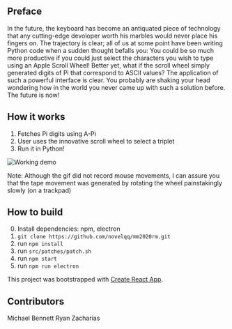 ## Preface

In the future, the keyboard has become an antiquated piece of technology that any cutting-edge devoloper worth his marbles would never place his fingers on. The trajectory is clear; all of us at some point have been writing Python code when a sudden thought befalls you: You could be so much more productive if you could just select the characters you wish to type using an Apple Scroll Wheel! Better yet, what if the scroll wheel simply generated digits of Pi that correspond to ASCII values? The application of such a powerful interface is clear. You probably are shaking your head wondering how in the world you never came up with such a solution before. The future is now!

## How it works

1. Fetches Pi digits using A-Pi
2. User uses the innovative scroll wheel to select a triplet 
3. Run it in Python!

![Working demo](https://github.com/novelqq/mm2020rm/raw/master/usergif.gif)

Note: Although the gif did not record mouse movements, I can assure you that the tape movement was generated by rotating the wheel painstakingly slowly (on a trackpad)

## How to build

0. Install dependencies: npm, electron
1. `git clone https://github.com/novelqq/mm2020rm.git`
2. run `npm install`
3. run `src/patches/patch.sh`
4. run `npm start`
5. run `npm run electron`

This project was bootstrapped with [Create React App](https://github.com/facebook/create-react-app).

## Contributors

Michael Bennett
Ryan Zacharias
